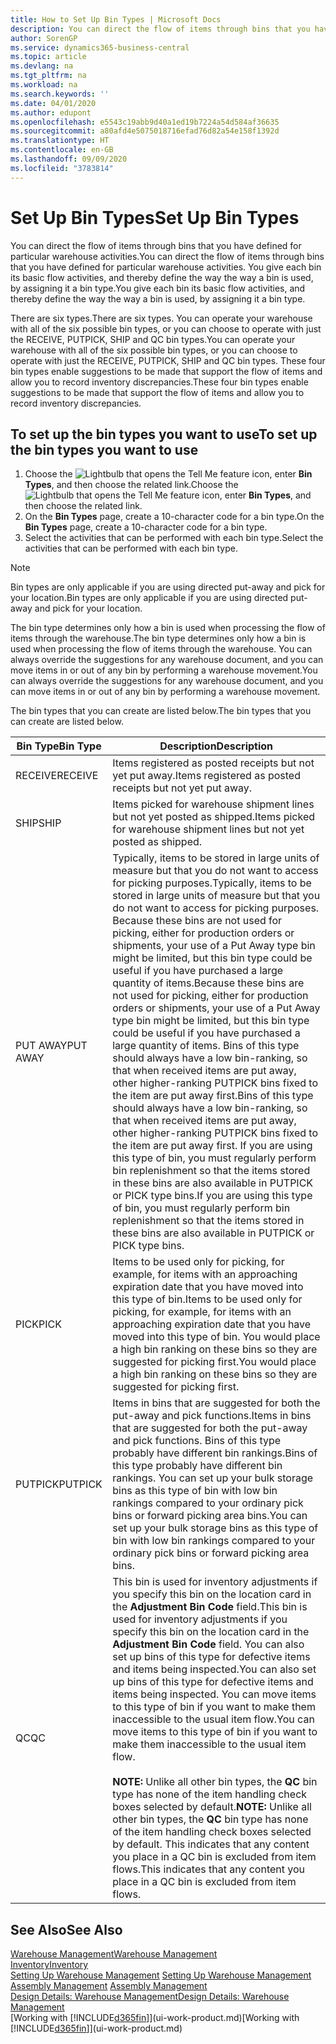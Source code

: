 ```yaml
---
title: How to Set Up Bin Types | Microsoft Docs
description: You can direct the flow of items through bins that you have defined for particular warehouse activities. You give each bin its basic flow activities, and thereby define the way the way a bin is used, by assigning it a bin type.
author: SorenGP
ms.service: dynamics365-business-central
ms.topic: article
ms.devlang: na
ms.tgt_pltfrm: na
ms.workload: na
ms.search.keywords: ''
ms.date: 04/01/2020
ms.author: edupont
ms.openlocfilehash: e5543c19abb9d40a1ed19b7224a54d584af36635
ms.sourcegitcommit: a80afd4e5075018716efad76d82a54e158f1392d
ms.translationtype: HT
ms.contentlocale: en-GB
ms.lasthandoff: 09/09/2020
ms.locfileid: "3783814"
---
```

# <a name="set-up-bin-types"></a><span data-ttu-id="f4bc6-104">Set Up Bin Types</span><span class="sxs-lookup"><span data-stu-id="f4bc6-104">Set Up Bin Types</span></span>
<span data-ttu-id="f4bc6-105">You can direct the flow of items through bins that you have defined for particular warehouse activities.</span><span class="sxs-lookup"><span data-stu-id="f4bc6-105">You can direct the flow of items through bins that you have defined for particular warehouse activities.</span></span> <span data-ttu-id="f4bc6-106">You give each bin its basic flow activities, and thereby define the way the way a bin is used, by assigning it a bin type.</span><span class="sxs-lookup"><span data-stu-id="f4bc6-106">You give each bin its basic flow activities, and thereby define the way the way a bin is used, by assigning it a bin type.</span></span>  

<span data-ttu-id="f4bc6-107">There are six types.</span><span class="sxs-lookup"><span data-stu-id="f4bc6-107">There are six types.</span></span> <span data-ttu-id="f4bc6-108">You can operate your warehouse with all of the six possible bin types, or you can choose to operate with just the RECEIVE, PUTPICK, SHIP and QC bin types.</span><span class="sxs-lookup"><span data-stu-id="f4bc6-108">You can operate your warehouse with all of the six possible bin types, or you can choose to operate with just the RECEIVE, PUTPICK, SHIP and QC bin types.</span></span> <span data-ttu-id="f4bc6-109">These four bin types enable suggestions to be made that support the flow of items and allow you to record inventory discrepancies.</span><span class="sxs-lookup"><span data-stu-id="f4bc6-109">These four bin types enable suggestions to be made that support the flow of items and allow you to record inventory discrepancies.</span></span>  

## <a name="to-set-up-the-bin-types-you-want-to-use"></a><span data-ttu-id="f4bc6-110">To set up the bin types you want to use</span><span class="sxs-lookup"><span data-stu-id="f4bc6-110">To set up the bin types you want to use</span></span>  
1.  <span data-ttu-id="f4bc6-111">Choose the ![Lightbulb that opens the Tell Me feature](media/ui-search/search_small.png "Tell me what you want to do") icon, enter **Bin Types**, and then choose the related link.</span><span class="sxs-lookup"><span data-stu-id="f4bc6-111">Choose the ![Lightbulb that opens the Tell Me feature](media/ui-search/search_small.png "Tell me what you want to do") icon, enter **Bin Types**, and then choose the related link.</span></span>  
2.  <span data-ttu-id="f4bc6-112">On the **Bin Types** page, create a 10-character code for a bin type.</span><span class="sxs-lookup"><span data-stu-id="f4bc6-112">On the **Bin Types** page, create a 10-character code for a bin type.</span></span>  
3.  <span data-ttu-id="f4bc6-113">Select the activities that can be performed with each bin type.</span><span class="sxs-lookup"><span data-stu-id="f4bc6-113">Select the activities that can be performed with each bin type.</span></span>  

> [!NOTE]  
>  <span data-ttu-id="f4bc6-114">Bin types are only applicable if you are using directed put-away and pick for your location.</span><span class="sxs-lookup"><span data-stu-id="f4bc6-114">Bin types are only applicable if you are using directed put-away and pick for your location.</span></span>  

<span data-ttu-id="f4bc6-115">The bin type determines only how a bin is used when processing the flow of items through the warehouse.</span><span class="sxs-lookup"><span data-stu-id="f4bc6-115">The bin type determines only how a bin is used when processing the flow of items through the warehouse.</span></span> <span data-ttu-id="f4bc6-116">You can always override the suggestions for any warehouse document, and you can move items in or out of any bin by performing a warehouse movement.</span><span class="sxs-lookup"><span data-stu-id="f4bc6-116">You can always override the suggestions for any warehouse document, and you can move items in or out of any bin by performing a warehouse movement.</span></span>  

<span data-ttu-id="f4bc6-117">The bin types that you can create are listed below.</span><span class="sxs-lookup"><span data-stu-id="f4bc6-117">The bin types that you can create are listed below.</span></span>  

|<span data-ttu-id="f4bc6-118">Bin Type</span><span class="sxs-lookup"><span data-stu-id="f4bc6-118">Bin Type</span></span>|<span data-ttu-id="f4bc6-119">Description</span><span class="sxs-lookup"><span data-stu-id="f4bc6-119">Description</span></span>|  
|------------------|---------------------------------------|  
|<span data-ttu-id="f4bc6-120">RECEIVE</span><span class="sxs-lookup"><span data-stu-id="f4bc6-120">RECEIVE</span></span>|<span data-ttu-id="f4bc6-121">Items registered as posted receipts but not yet put away.</span><span class="sxs-lookup"><span data-stu-id="f4bc6-121">Items registered as posted receipts but not yet put away.</span></span>|  
|<span data-ttu-id="f4bc6-122">SHIP</span><span class="sxs-lookup"><span data-stu-id="f4bc6-122">SHIP</span></span>|<span data-ttu-id="f4bc6-123">Items picked for warehouse shipment lines but not yet posted as shipped.</span><span class="sxs-lookup"><span data-stu-id="f4bc6-123">Items picked for warehouse shipment lines but not yet posted as shipped.</span></span>|  
|<span data-ttu-id="f4bc6-124">PUT AWAY</span><span class="sxs-lookup"><span data-stu-id="f4bc6-124">PUT AWAY</span></span>|<span data-ttu-id="f4bc6-125">Typically, items to be stored in large units of measure but that you do not want to access for picking purposes.</span><span class="sxs-lookup"><span data-stu-id="f4bc6-125">Typically, items to be stored in large units of measure but that you do not want to access for picking purposes.</span></span> <span data-ttu-id="f4bc6-126">Because these bins are not used for picking, either for production orders or shipments, your use of a Put Away type bin might be limited, but this bin type could be useful if you have purchased a large quantity of items.</span><span class="sxs-lookup"><span data-stu-id="f4bc6-126">Because these bins are not used for picking, either for production orders or shipments, your use of a Put Away type bin might be limited, but this bin type could be useful if you have purchased a large quantity of items.</span></span> <span data-ttu-id="f4bc6-127">Bins of this type should always have a low bin-ranking, so that when received items are put away, other higher-ranking PUTPICK bins fixed to the item are put away first.</span><span class="sxs-lookup"><span data-stu-id="f4bc6-127">Bins of this type should always have a low bin-ranking, so that when received items are put away, other higher-ranking PUTPICK bins fixed to the item are put away first.</span></span> <span data-ttu-id="f4bc6-128">If you are using this type of bin, you must regularly perform bin replenishment so that the items stored in these bins are also available in PUTPICK or PICK type bins.</span><span class="sxs-lookup"><span data-stu-id="f4bc6-128">If you are using this type of bin, you must regularly perform bin replenishment so that the items stored in these bins are also available in PUTPICK or PICK type bins.</span></span>|  
|<span data-ttu-id="f4bc6-129">PICK</span><span class="sxs-lookup"><span data-stu-id="f4bc6-129">PICK</span></span>|<span data-ttu-id="f4bc6-130">Items to be used only for picking, for example, for items with an approaching expiration date that you have moved into this type of bin.</span><span class="sxs-lookup"><span data-stu-id="f4bc6-130">Items to be used only for picking, for example, for items with an approaching expiration date that you have moved into this type of bin.</span></span> <span data-ttu-id="f4bc6-131">You would place a high bin ranking on these bins so they are suggested for picking first.</span><span class="sxs-lookup"><span data-stu-id="f4bc6-131">You would place a high bin ranking on these bins so they are suggested for picking first.</span></span>|  
|<span data-ttu-id="f4bc6-132">PUTPICK</span><span class="sxs-lookup"><span data-stu-id="f4bc6-132">PUTPICK</span></span>|<span data-ttu-id="f4bc6-133">Items in bins that are suggested for both the put-away and pick functions.</span><span class="sxs-lookup"><span data-stu-id="f4bc6-133">Items in bins that are suggested for both the put-away and pick functions.</span></span> <span data-ttu-id="f4bc6-134">Bins of this type probably have different bin rankings.</span><span class="sxs-lookup"><span data-stu-id="f4bc6-134">Bins of this type probably have different bin rankings.</span></span> <span data-ttu-id="f4bc6-135">You can set up your bulk storage bins as this type of bin with low bin rankings compared to your ordinary pick bins or forward picking area bins.</span><span class="sxs-lookup"><span data-stu-id="f4bc6-135">You can set up your bulk storage bins as this type of bin with low bin rankings compared to your ordinary pick bins or forward picking area bins.</span></span>|  
|<span data-ttu-id="f4bc6-136">QC</span><span class="sxs-lookup"><span data-stu-id="f4bc6-136">QC</span></span>|<span data-ttu-id="f4bc6-137">This bin is used for inventory adjustments if you specify this bin on the location card in the **Adjustment Bin Code** field.</span><span class="sxs-lookup"><span data-stu-id="f4bc6-137">This bin is used for inventory adjustments if you specify this bin on the location card in the **Adjustment Bin Code** field.</span></span> <span data-ttu-id="f4bc6-138">You can also set up bins of this type for defective items and items being inspected.</span><span class="sxs-lookup"><span data-stu-id="f4bc6-138">You can also set up bins of this type for defective items and items being inspected.</span></span> <span data-ttu-id="f4bc6-139">You can move items to this type of bin if you want to make them inaccessible to the usual item flow.</span><span class="sxs-lookup"><span data-stu-id="f4bc6-139">You can move items to this type of bin if you want to make them inaccessible to the usual item flow.</span></span><br /><br /> <span data-ttu-id="f4bc6-140">**NOTE:** Unlike all other bin types, the **QC** bin type has none of the item handling check boxes selected by default.</span><span class="sxs-lookup"><span data-stu-id="f4bc6-140">**NOTE:** Unlike all other bin types, the **QC** bin type has none of the item handling check boxes selected by default.</span></span> <span data-ttu-id="f4bc6-141">This indicates that any content you place in a QC bin is excluded from item flows.</span><span class="sxs-lookup"><span data-stu-id="f4bc6-141">This indicates that any content you place in a QC bin is excluded from item flows.</span></span>|  

## <a name="see-also"></a><span data-ttu-id="f4bc6-142">See Also</span><span class="sxs-lookup"><span data-stu-id="f4bc6-142">See Also</span></span>
[<span data-ttu-id="f4bc6-143">Warehouse Management</span><span class="sxs-lookup"><span data-stu-id="f4bc6-143">Warehouse Management</span></span>](warehouse-manage-warehouse.md)  
[<span data-ttu-id="f4bc6-144">Inventory</span><span class="sxs-lookup"><span data-stu-id="f4bc6-144">Inventory</span></span>](inventory-manage-inventory.md)  
<span data-ttu-id="f4bc6-145">[Setting Up Warehouse Management](warehouse-setup-warehouse.md)   </span><span class="sxs-lookup"><span data-stu-id="f4bc6-145">[Setting Up Warehouse Management](warehouse-setup-warehouse.md)   </span></span>  
<span data-ttu-id="f4bc6-146">[Assembly Management](assembly-assemble-items.md)  </span><span class="sxs-lookup"><span data-stu-id="f4bc6-146">[Assembly Management](assembly-assemble-items.md)  </span></span>  
[<span data-ttu-id="f4bc6-147">Design Details: Warehouse Management</span><span class="sxs-lookup"><span data-stu-id="f4bc6-147">Design Details: Warehouse Management</span></span>](design-details-warehouse-management.md)  
<span data-ttu-id="f4bc6-148">[Working with [!INCLUDE[d365fin](includes/d365fin_md.md)]](ui-work-product.md)</span><span class="sxs-lookup"><span data-stu-id="f4bc6-148">[Working with [!INCLUDE[d365fin](includes/d365fin_md.md)]](ui-work-product.md)</span></span>
